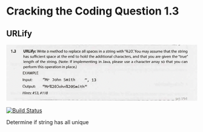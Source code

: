 # Cracking the Coding Question 1.3
## URLify

![alt text](https://github.com/OrangeHoopla/practice-questions/blob/main/CrackingTheCodingInterview/ArraysAndStrings/1.3/Q1.3.png "Logo Title Text 1")

[![Build Status](https://travis-ci.org/joemccann/dillinger.svg?branch=master)](https://travis-ci.org/joemccann/dillinger)

Determine if string has all unique 